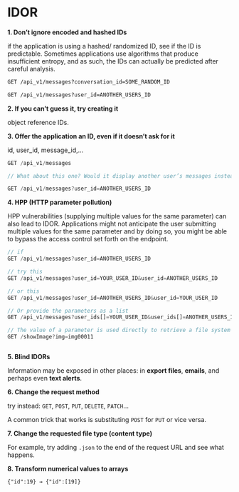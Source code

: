 # IDOR

**1. Don’t ignore encoded and hashed IDs**

if the application is using a hashed/ randomized ID, see if the ID is predictable. Sometimes applications use algorithms that produce insufficient entropy, and as such, the IDs can actually be predicted after careful analysis.
```html
GET /api_v1/messages?conversation_id=SOME_RANDOM_ID

```
```html
GET /api_v1/messages?user_id=ANOTHER_USERS_ID

```

**2. If you can’t guess it, try creating it**

object reference IDs.

**3. Offer the application an ID, even if it doesn’t ask for it**

id, user_id, message_id,...
```javascript
GET /api_v1/messages

// What about this one? Would it display another user’s messages instead?

GET /api_v1/messages?user_id=ANOTHER_USERS_ID

```

**4. HPP (HTTP parameter pollution)**

HPP vulnerabilities (supplying multiple values for the same parameter) can also lead to IDOR. Applications might not anticipate the user submitting multiple values for the same parameter and by doing so, you might be able to bypass the access control set forth on the endpoint.
```javascript
// if
GET /api_v1/messages?user_id=ANOTHER_USERS_ID

// try this
GET /api_v1/messages?user_id=YOUR_USER_ID&user_id=ANOTHER_USERS_ID

// or this
GET /api_v1/messages?user_id=ANOTHER_USERS_ID&user_id=YOUR_USER_ID

// Or provide the parameters as a list
GET /api_v1/messages?user_ids[]=YOUR_USER_ID&user_ids[]=ANOTHER_USERS_ID

// The value of a parameter is used directly to retrieve a file system resource
GET /showImage?img=img00011



```

**5. Blind IDORs**

Information may be exposed in other places: in **export files**, **emails**, and perhaps even **text alerts**.

**6. Change the request method**

try instead: `GET`, `POST`, `PUT`, `DELETE`, `PATCH`…

A common trick that works is substituting `POST` for `PUT` or vice versa.

**7. Change the requested file type (content type)**

For example, try adding `.json` to the end of the request URL and see what happens.

**8. Transform numerical values to arrays**

`{"id":19} → {"id":[19]}`









